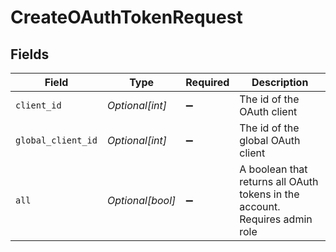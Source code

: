 # CreateOAuthTokenRequest


## Fields

| Field                                                                       | Type                                                                        | Required                                                                    | Description                                                                 |
| --------------------------------------------------------------------------- | --------------------------------------------------------------------------- | --------------------------------------------------------------------------- | --------------------------------------------------------------------------- |
| `client_id`                                                                 | *Optional[int]*                                                             | :heavy_minus_sign:                                                          | The id of the OAuth client                                                  |
| `global_client_id`                                                          | *Optional[int]*                                                             | :heavy_minus_sign:                                                          | The id of the global OAuth client                                           |
| `all`                                                                       | *Optional[bool]*                                                            | :heavy_minus_sign:                                                          | A boolean that returns all OAuth tokens in the account. Requires admin role |